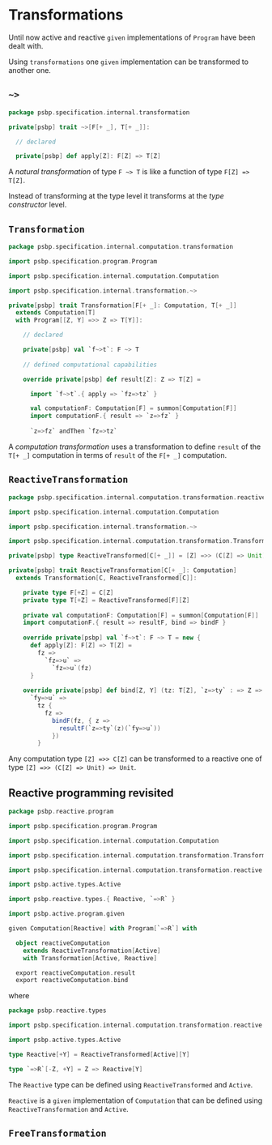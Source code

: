 
# Transformations

Until now active and reactive `given` implementations of `Program` have been dealt with.

Using `transformations` one `given` implementation can be transformed to another one.

## `~>`

```scala
package psbp.specification.internal.transformation

private[psbp] trait ~>[F[+ _], T[+ _]]:

  // declared

  private[psbp] def apply[Z]: F[Z] => T[Z] 
```

A *natural transformation* of type `F ~> T` is like a function of type `F[Z] => T[Z]`. 

Instead of transforming at the type level it transforms at the *type constructor* level.

## `Transformation`

```scala
package psbp.specification.internal.computation.transformation

import psbp.specification.program.Program

import psbp.specification.internal.computation.Computation

import psbp.specification.internal.transformation.~>

private[psbp] trait Transformation[F[+ _]: Computation, T[+ _]]
  extends Computation[T] 
  with Program[[Z, Y] =>> Z => T[Y]]:

    // declared

    private[psbp] val `f~>t`: F ~> T
  
    // defined computational capabilities 

    override private[psbp] def result[Z]: Z => T[Z] = 

      import `f~>t`.{ apply => `fz=>tz` }

      val computationF: Computation[F] = summon[Computation[F]]
      import computationF.{ result => `z=>fz` }
      
      `z=>fz` andThen `fz=>tz`
```

A *computation transformation* uses a transformation to define `result` of the `T[+ _]` computation in terms of `result` of the `F[+ _]` computation.

## `ReactiveTransformation`

```scala
package psbp.specification.internal.computation.transformation.reactive

import psbp.specification.internal.computation.Computation

import psbp.specification.internal.transformation.~>

import psbp.specification.internal.computation.transformation.Transformation

private[psbp] type ReactiveTransformed[C[+ _]] = [Z] =>> (C[Z] => Unit) => Unit

private[psbp] trait ReactiveTransformation[C[+ _]: Computation] 
  extends Transformation[C, ReactiveTransformed[C]]:

    private type F[+Z] = C[Z]
    private type T[+Z] = ReactiveTransformed[F][Z]
  
    private val computationF: Computation[F] = summon[Computation[F]]
    import computationF.{ result => resultF, bind => bindF }
    
    override private[psbp] val `f~>t`: F ~> T = new {
      def apply[Z]: F[Z] => T[Z] =
        fz => 
          `fz=>u` =>
            `fz=>u`(fz)
      }
  
    override private[psbp] def bind[Z, Y] (tz: T[Z], `z=>ty` : => Z => T[Y]): T[Y] =
      `fy=>u` =>
        tz { 
          fz =>
            bindF(fz, { z =>
              resultF(`z=>ty`(z)(`fy=>u`))
            })
        }
```

Any computation type `[Z] =>> C[Z]` can be transformed to a reactive one of type `[Z] =>> (C[Z] => Unit) => Unit`.

## Reactive programming revisited

```scala
package psbp.reactive.program

import psbp.specification.program.Program

import psbp.specification.internal.computation.Computation

import psbp.specification.internal.computation.transformation.Transformation

import psbp.specification.internal.computation.transformation.reactive.ReactiveTransformation

import psbp.active.types.Active

import psbp.reactive.types.{ Reactive, `=>R` }

import psbp.active.program.given

given Computation[Reactive] with Program[`=>R`] with

  object reactiveComputation
    extends ReactiveTransformation[Active] 
    with Transformation[Active, Reactive]

  export reactiveComputation.result
  export reactiveComputation.bind
```

where

```scala
package psbp.reactive.types

import psbp.specification.internal.computation.transformation.reactive.ReactiveTransformed

import psbp.active.types.Active

type Reactive[+Y] = ReactiveTransformed[Active][Y] 

type `=>R`[-Z, +Y] = Z => Reactive[Y]
```

The `Reactive` type can be defined using `ReactiveTransformed` and `Active`.

`Reactive` is a `given` implementation of `Computation` that can be defined using `ReactiveTransformation` and `Active`.

## `FreeTransformation`

```scala
```